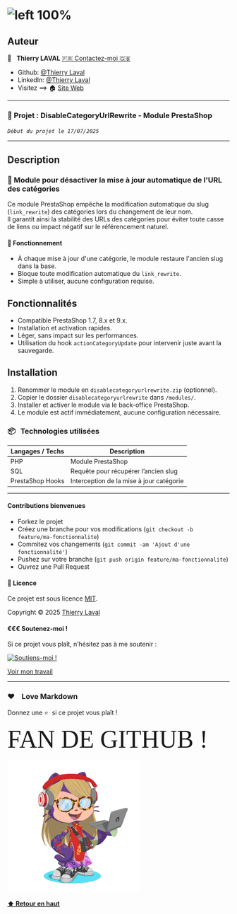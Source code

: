 # ![left 100%](https://raw.githubusercontent.com/thierry-laval/archives/master/images/logo-portfolio.png "Un bien beau logo !")

## Auteur

👤 &nbsp; **Thierry LAVAL** [🇫🇷 Contactez-moi 🇬🇧](mailto:contact@thierrylaval.dev)

* Github: [@Thierry Laval](https://github.com/thierry-laval)  
* LinkedIn: [@Thierry Laval](https://www.linkedin.com/in/thierry-laval)  
* Visitez ==> 🏠 [Site Web](https://thierrylaval.dev)

***

### 📎 Projet : DisableCategoryUrlRewrite - Module PrestaShop

_`Début du projet le 17/07/2025`_

***

## Description

### 🧩 Module pour désactiver la mise à jour automatique de l'URL des catégories

Ce module PrestaShop empêche la modification automatique du slug (`link_rewrite`) des catégories lors du changement de leur nom.  
Il garantit ainsi la stabilité des URLs des catégories pour éviter toute casse de liens ou impact négatif sur le référencement naturel.

#### 🔁 Fonctionnement

* À chaque mise à jour d'une catégorie, le module restaure l'ancien slug dans la base.  
* Bloque toute modification automatique du `link_rewrite`.  
* Simple à utiliser, aucune configuration requise.  

## Fonctionnalités

* Compatible PrestaShop 1.7, 8.x et 9.x.  
* Installation et activation rapides.  
* Léger, sans impact sur les performances.  
* Utilisation du hook `actionCategoryUpdate` pour intervenir juste avant la sauvegarde.  

## Installation

1. Renommer le module en `disablecategoryurlrewrite.zip` (optionnel).  
2. Copier le dossier `disablecategoryurlrewrite` dans `/modules/`.  
3. Installer et activer le module via le back-office PrestaShop.  
4. Le module est actif immédiatement, aucune configuration nécessaire.  

### 📦 &nbsp; Technologies utilisées

| Langages / Techs | Description                              |
|------------------|------------------------------------------|
| PHP              | Module PrestaShop                        |
| SQL              | Requête pour récupérer l’ancien slug     |
| PrestaShop Hooks | Interception de la mise à jour catégorie |

***

#### Contributions bienvenues

* Forkez le projet  
* Créez une branche pour vos modifications (`git checkout -b feature/ma-fonctionnalite`)  
* Commitez vos changements (`git commit -am 'Ajout d'une fonctionnalité'`)  
* Pushez sur votre branche (`git push origin feature/ma-fonctionnalite`)  
* Ouvrez une Pull Request  

#### 📝 Licence

Ce projet est sous licence [MIT](LICENSE).

Copyright © 2025 [Thierry Laval](https://thierrylaval.dev)

#### €€€ Soutenez-moi !

Si ce projet vous plaît, n’hésitez pas à me soutenir :

<a href="https://paypal.me/thierrylaval01?country.x=FR&locale.x=fr_FR" target="_blank"><img src="https://www.paypalobjects.com/digitalassets/c/website/logo/full-text/pp_fc_hl.svg" alt="Soutiens-moi !" height="35" width="150"></a>

[Voir mon travail](https://github.com/thierry-laval)

***

### &hearts;&nbsp;&nbsp;&nbsp;&nbsp;Love Markdown

Donnez une ⭐️ &nbsp;si ce projet vous plaît !

<span style="font-family:Papyrus; font-size:4em;">FAN DE GITHUB !</span>

<a href="#"><img src="https://github.com/thierry-laval/P00-mes-archives/blob/master/images/octocat-oley.png" height="300"></a>

**[⬆ Retour en haut](#auteur)** <br>
